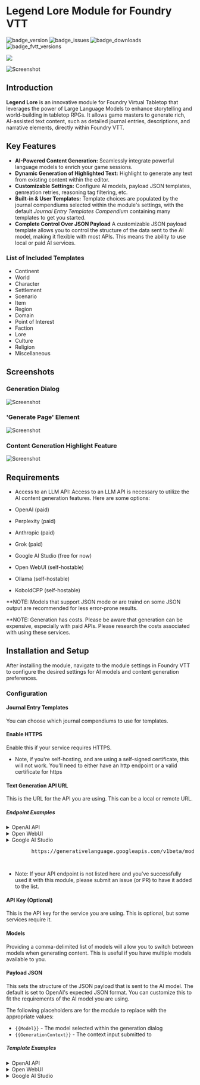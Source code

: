 # Legend Lore Module for Foundry VTT
![badge_version] ![badge_issues] ![badge_downloads]
![badge_fvtt_versions]

[<img src="https://img.shields.io/badge/Support%20My%20Work-Buy%20me%20a%20coffee%20%E2%98%95-chocolate?style=plastic">](https://www.buymeacoffee.com/daxiongmao87)

![Screenshot](https://github.com/Daxiongmao87/legend-lore-foundry/blob/main/images/screenshot_dialog.png)

## Introduction

**Legend Lore** is an innovative module for Foundry Virtual Tabletop that leverages the power of Large Language Models to enhance storytelling and world-building in tabletop RPGs. It allows game masters to generate rich, AI-assisted text content, such as detailed journal entries, descriptions, and narrative elements, directly within Foundry VTT.


## Key Features

 * **AI-Powered Content Generation:** Seamlessly integrate powerful language models to enrich your game sessions.
 * **Dynamic Generation of Highlighted Text:** Highlight to generate any text from existing content within the editor.
 * **Customizable Settings:** Configure AI models, payload JSON templates, genreation retries, reasoning tag filtering, etc.
 * **Built-in & User Templates:** Template choices are populated by the journal compendiums selected within the module's settings, with the default _Journal Entry Templates Compendium_ containing many templates to get you started.
 * **Complete Control Over JSON Payload** A customizable JSON payload template allows you to control the structure of the data sent to the AI model, making it flexible with most APIs.  This means the ability to use local or paid AI services.

### List of Included Templates
* Continent
* World
* Character
* Settlement
* Scenario
* Item
* Region
* Domain
* Point of Interest
* Faction
* Lore
* Culture
* Religion
* Miscellaneous

## Screenshots

### Generation Dialog

![Screenshot](https://github.com/Daxiongmao87/legend-lore-foundry/blob/main/images/screenshot_dialog.png)

### 'Generate Page' Element

![Screenshot](https://github.com/Daxiongmao87/legend-lore-foundry/blob/main/images/screenshot_generate_page.png)

### Content Generation Highlight Feature

![Screenshot](https://github.com/Daxiongmao87/legend-lore-foundry/blob/main/images/screenshot_highlight.png)


## Requirements

* Access to an LLM API: Access to an LLM API  is necessary to utilize the AI content generation features.  Here are some options:

* OpenAI (paid)
* Perplexity (paid)
* Anthropic (paid)
* Grok (paid)
* Google AI Studio (free for now)
* Open WebUI (self-hostable)
* Ollama (self-hostable)
* KoboldCPP (self-hostable)

**NOTE: Models that support JSON mode or are traind on some JSON output are recommended for less error-prone results.

**NOTE: Generation has costs.  Please be aware that generation can be expensive, especially with paid APIs.  Please research the costs associated with using these services.

## Installation and Setup

After installing the module, navigate to the module settings in Foundry VTT to configure the desired settings for AI models and content generation preferences.

### Configuration
#### Journal Entry Templates
You can choose which journal compendiums to use for templates.
#### Enable HTTPS
Enable this if your service requires HTTPS.

* Note, if you're self-hosting, and are using a self-signed certificate, this will not work.  You'll need to either have an http endpoint or a valid certificate for https
#### Text Generation API URL
This is the URL for the API you are using.  This can be a local or remote URL.

##### Endpoint Examples
<div>
    <details>
        <summary>OpenAI API</summary>
        <pre>
        https://api.openai.com/v1/chat/completions
        </pre>
    </details>
    <details>
        <summary>Open WebUI</summary>
        <pre>
        http://localhost:5000/api/chat/completions
        </pre>
    </details>
    <details>
        <summary>Google AI Studio
        <pre>
        https://generativelanguage.googleapis.com/v1beta/models/gemini-1.5-flash:generateContent?key=<GEMINI_API_KEY>
        </pre>
    </details>

* Note: If your API endpoint is not listed here and you've successfully used it with this module, please submit an issue (or PR) to have it added to the list.
#### API Key (Optional)
This is the API key for the service you are using.  This is optional, but some services require it.
#### Models
Providing a comma-delimited list of models will allow you to switch between models when generating content.  This is useful if you have multiple models available to you.
#### Payload JSON
This sets the structure of the JSON payload that is sent to the AI model.  The default is set to OpenAI's expected JSON format.  You can customize this to fit the requirements of the AI model you are using.

The following placeholders are for the module to replace with the appropriate values:
* `{{Model}}` - The model selected within the generation dialog
* `{{GenerationContext}}` - The context input submitted to

##### Template Examples
<details>
    <summary>OpenAI API</summary>
    <pre>
    {
      "model": "{{Model}}",
      "messages": [
        {
          "role": "system",
          "content": "You are a narrative generator for role-playing game journals. The content must be diegetic. Avoid anachronistic references. Your output must be a valid JSON object. The following JSON contains your output instructions. Consider everything wrapped in square brackets '[]' as instructions for you to follow."
        },
        {
          "role": "user",
          "content": "{{GenerationContext}}"
        }
      ],
      "response_format": {{ContentTemplate}},
    }
    </pre>
</details>
<details>
    <summary>Open WebUI</summary>
    <pre>
    {
      "model": "{{Model}}",
      "messages": [
        {
          "role": "system",
          "content": "You are a narrative generator for role-playing game journals. The content must be diegetic. Avoid anachronistic references. Your output must be a valid JSON object. The following JSON contains your output instructions. Consider everything wrapped in square brackets '[]' as instructions for you to follow. Response format: '{{ContentTemplate}}'",
        },
        {
          "role": "user",
          "content": "{{GenerationContext}}"
        }
      ],
      "stream": false
    }
    </pre>
</details>
<details>
    <summary>Google AI Studio</summary>
    <pre>
    {
      "system_instruction": {
        "parts": {
          "text": "You are a narrative generator for role-playing game journals. The content must be diegetic. Avoid anachronistic references. Your output must be a valid JSON object. The following JSON contains your output instructions. Consider everything wrapped in square brackets '[]' as instructions for you to follow. Response format: '{{ContentTemplate}}'"
        }
      },
      "contents": {
      "parts": {
        "text": "{{GenerationContext}}"
        }
      }
    }
    </pre>

* Note: If your API endpoint is not listed here and you've successfully used it with this module, please submit an issue (or PR) to have it added to the list.

#### Response JSON Path
This is the path to the content in the JSON response from the AI model.  This is used to extract the content from the response.

##### Response JSON Path Examples
<details>
    <summary>OpenAI API</summary>
    <pre>
    choices.0.message.content
    </pre>
</details>
<details>
    <summary>Open WebUI</summary>
    <pre>
    choices.0.message.content
    </pre>
</details>
<details>
    <summary>Google AI Studio</summary>
    <pre>
    .candidates.0.content.parts.0.text
    </pre>
</details>

* Note: If your API endpoint is not listed here and you've successfully used it with this module, please submit an issue (or PR) to have it added to the list.

#### Reasoning End Tag
This is the tag that the module will use to determine the end of the reasoning section of the generated content.  This is used to filter the reasoning output out of the generated content.

#### Genreation Retry Limit
This is the number of times the module will attempt to generate content before giving up.  This is useful if the AI model is not responding or is returning errors.

#### Global Context
This is the global context that is sent to the AI model with every request.  This is useful for setting up a global context that is used for every request.

## Usage

With the module enabled, you can use the provided UI tools and extensions within Foundry VTT to generate and manage AI-assisted content. The module integrates directly with the journal system and other Foundry VTT features, offering a seamless and enriching gameplay experience.

[badge_version]: https://img.shields.io/github/v/tag/daxiongmao87/legend-lore-foundry?label=Version&style=plastic&color=2577a1
[badge_issues]: https://img.shields.io/github/issues/daxiongmao87/legend-lore-foundry?label=Issues&style=plastic
[badge_downloads]: https://img.shields.io/github/downloads/daxiongmao87/legend-lore-foundry/total?label=Downloads&style=plastic
[badge_fvtt_versions]: https://img.shields.io/endpoint?url=https://foundryshields.com/version?url=https://github.com/daxiongmao87/legend-lore-foundry/releases/latest/download/module.json&style=plastic&color=ff6400&logo=
